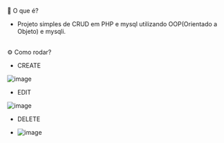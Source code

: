 📌 O que é?
</br>
- Projeto simples de CRUD em PHP e mysql utilizando OOP(Orientado a Objeto) e mysqli.
</br>
⚙️ Como rodar?

- CREATE

![image](https://github.com/LmarDark/crud_php_mysql/assets/105503258/c66ccb26-79a0-40cf-83e7-fee35c2a884e)


- EDIT

![image](https://github.com/LmarDark/crud_php_mysql/assets/105503258/a582443e-3fdb-4eee-af20-fe22bc953733)


- DELETE

- ![image](https://github.com/LmarDark/crud_php_mysql/assets/105503258/66d16390-050f-45d8-b830-1cc5ac5f0760)
